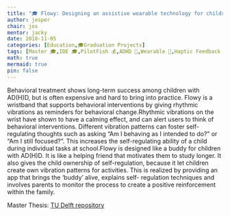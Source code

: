 ```yaml
---
title: "🎓 Flowy: Designing an assistive wearable technology for children with AD(H)D that increases attention in class"
author: jesper
chair: jos
mentor: jacky
date: 2018-11-05
categories: [Education,🎓Graduation Projects]
tags: [Master 🎓,IDE 🎓,PilotFish 💰,ADHD 🍎,Wearable 📱,Haptic Feedback 📱,Behaviour Change 🍎]
math: true
mermaid: true
pin: false
---
```


Behavioral treatment shows long-term success among children with AD(H)D, but is often expensive and hard to bring into practice. Flowy is a wristband that supports behavioral interventions by giving rhythmic vibrations as reminders for behavioral change.Rhythmic vibrations on the wrist have shown to have a calming effect, and can alert users to think of behavioral interventions. Different vibration patterns can foster self-regulating thoughts such as asking “Am I behaving as I intended to do?” or “Am I still focused?”. This increases the self-regulating ability of a child during individual tasks at school.Flowy is designed like a buddy for children with AD(H)D. It is like a helping friend that motivates them to study longer. It also gives the child ownership of self-regulation, because it let children create own vibration patterns for activities. This is realized by providing an app that brings the ‘buddy’ alive, explains self- regulation techniques and involves parents to monitor the process to create a positive reinforcement within the family.

Master Thesis: [TU Delft repository](https://repository.tudelft.nl/islandora/object/uuid%3A98d3e447-e5d1-4d9f-ba81-9e31d23b863b?collection=education)